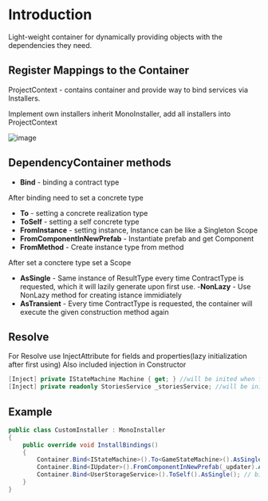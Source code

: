 # Introduction 

Light-weight container for dynamically providing objects with the dependencies they need.
## Register Mappings to the Container
ProjectContext - contains container and provide way to bind services via Installers. 

Implement own installers inherit MonoInstaller, add all installers into ProjectContext

![image](https://user-images.githubusercontent.com/17832838/192795725-710d4286-880a-4426-b611-2dcbfba51881.png)

## DependencyContainer methods
- <b>Bind<TContract></b> - binding a contract type

After binding need to set a concrete type
- <b>To<TConctere></b> - setting a concrete realization type
- <b>ToSelf<TConctere></b> - setting a self concrete type
- <b>FromInstance<TConctere></b> - setting instance, Instance can be like a Singleton Scope
- <b>FromComponentInNewPrefab<TConctereComponent></b> - Instantiate prefab and get Component
- <b>FromMethod<TConctereComponent></b> - Create instance type from method

After set a conctere type set a Scope
- <b>AsSingle</b> - Same instance of ResultType every time ContractType is requested, which it will lazily generate upon first use.
  -<b>NonLazy</b> - Use NonLazy method for creating istance immidiately
- <b>AsTransient</b> - Every time ContractType is requested, the container will execute the given construction method again

## Resolve
For Resolve use InjectAttribute for fields and properties(lazy initialization after first using)
Also included injection in Constructor
```csharp
[Inject] private IStateMachine Machine { get; } //will be inited when first use
[Inject] private readonly StoriesService _storiesService; //will be inited in constructor
```

## Example
```csharp
public class CustomInstaller : MonoInstaller
{
    public override void InstallBindings()
    {
        Container.Bind<IStateMachine>().To<GameStateMachine>().AsSingle(); // bind IState Machine to GameStateMachine realization as Single
        Container.Bind<IUpdater>().FromComponentInNewPrefab(_updater).AsSingle(); // binding IUpdate from prefab as Single
        Container.Bind<UserStorageService>().ToSelf().AsSingle(); // binding UserStorageService as Single
    }
}
```
